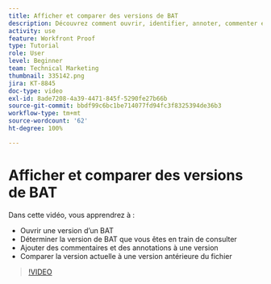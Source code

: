 ```yaml
---
title: Afficher et comparer des versions de BAT
description: Découvrez comment ouvrir, identifier, annoter, commenter et comparer des versions de BAT dans  [!DNL  Workfront].
activity: use
feature: Workfront Proof
type: Tutorial
role: User
level: Beginner
team: Technical Marketing
thumbnail: 335142.png
jira: KT-8845
doc-type: video
exl-id: 8ade7208-4a39-4471-845f-5290fe27b66b
source-git-commit: bbdf99c6bc1be714077fd94fc3f8325394de36b3
workflow-type: tm+mt
source-wordcount: '62'
ht-degree: 100%

---
```


# Afficher et comparer des versions de BAT

Dans cette vidéo, vous apprendrez à :

* Ouvrir une version d’un BAT
* Déterminer la version de BAT que vous êtes en train de consulter
* Ajouter des commentaires et des annotations à une version
* Comparer la version actuelle à une version antérieure du fichier

>[!VIDEO](https://video.tv.adobe.com/v/3446898/?quality=12&learn=on&enablevpops=1&captions=fre_fr)

<!--
## Learn more
* Compare proofs
-->
